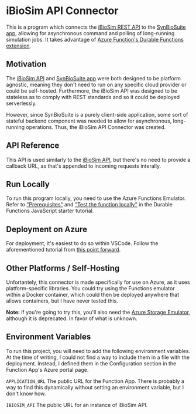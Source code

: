 
# iBioSim API Connector

This is a program which connects the [iBioSim REST API](https://github.com/MyersResearchGroup/iBioSim-API) to the [SynBioSuite app](https://github.com/MyersResearchGroup/SynBioSuite), 
allowing for asynchronous command and polling of long-running simulation jobs. 
It takes advantage of [Azure Function's Durable Functions extension](https://learn.microsoft.com/en-us/azure/azure-functions/durable/durable-functions-overview?tabs=javascript).



## Motivation

The [iBioSim API](https://github.com/MyersResearchGroup/iBioSim-API) and [SynBioSuite app](https://github.com/MyersResearchGroup/SynBioSuite) were both designed to be platform agnostic,
meaning they don't need to run on any specific cloud provider or could be self-hosted.
Furthermore, the iBioSim API was designed to be stateless as to comply with REST standards
and so it could be deployed serverlessly.

However, since SynBioSuite is a purely client-side
application, some sort of stateful backend component was needed to allow for
asynchronous, long-running operations. Thus, the iBioSim API Connector was created.
## API Reference

This API is used similarly to the [iBioSim API](https://github.com/MyersResearchGroup/iBioSim-API#api-reference),
but there's no need to provide a callback URL, as that's appended to incoming requests
interally.
## Run Locally

To run this program locally, you need to use the Azure Functions Emulator. Refer
to ["Prerequisites"](https://learn.microsoft.com/en-us/azure/azure-functions/durable/quickstart-js-vscode#prerequisites) 
and ["Test the function locally"](https://learn.microsoft.com/en-us/azure/azure-functions/durable/quickstart-js-vscode#test-the-function-locally)
in the Durable Functions JavaScript starter tutorial.
## Deployment on Azure

For deployment, it's easiest to do so within VSCode. Follow the aforementioned tutorial
from [this point forward](https://learn.microsoft.com/en-us/azure/azure-functions/durable/quickstart-js-vscode#prerequisites).
## Other Platforms / Self-Hosting

Unfortantely, this connector is made specifically for use on Azure, as it uses
platform-specific libraries. You could try using the Functions emulator within
a Docker container, which could then be deployed anywhere that allows containers,
but I have never tested this.

**Note:** if you're going to try this, you'll also need the
[Azure Storage Emulator](https://learn.microsoft.com/en-us/azure/storage/common/storage-use-emulator),
although it is deprecated. In favor of what is unknown.
## Environment Variables

To run this project, you will need to add the following environment variables. At the time
of writing, I could not find a way to include them in a file with the deployment. Instead,
I defined them in the Configuration section in the Function App's Azure portal page.

`APPLICATION_URL` The public URL for the Function App. There is probably a way to find this
dynamically without setting an environment variable, but I don't know how.

`IBIOSIM_API` The public URL for an instance of iBioSim API.